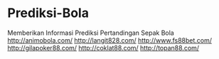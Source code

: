 # Prediksi-Bola
Memberikan Informasi Prediksi Pertandingan Sepak Bola http://animobola.com/ http://langit828.com/ http://www.fs88bet.com/ http://gilapoker88.com/ http://coklat88.com/ http://topan88.com/
